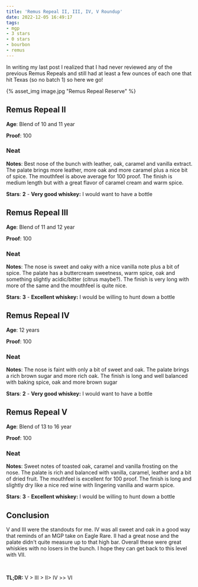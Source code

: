 ```yaml
---
title: 'Remus Repeal II, III, IV, V Roundup'
date: 2022-12-05 16:49:17
tags:
- mgp
- 3 stars
- 0 stars
- bourbon
- remus
---
```


In writing my last post I realized that I had never reviewed any of the previous Remus Repeals and still had at least a few ounces of each one that hit Texas (so no batch 1) so here we go!

{% asset_img image.jpg "Remus Repeal Reserve" %}


## Remus Repeal II

**Age**: Blend of 10 and 11 year

**Proof**: 100

### Neat

**Notes**: Best nose of the bunch with leather, oak, caramel and vanilla extract. The palate brings more leather, more oak and more caramel plus a nice bit of spice. The mouthfeel is above average for 100 proof. The finish is medium length but with a great flavor of caramel cream and warm spice.

**Stars**: **2** - **Very good whiskey:** I would want to have a bottle

## Remus Repeal III

**Age**: Blend of 11 and 12 year

**Proof**: 100

### Neat

**Notes**: The nose is sweet and oaky with a nice vanilla note plus a bit of spice. The palate has a buttercream sweetness, warm spice, oak and something slightly acidic/bitter (citrus maybe?). The finish is very long with more of the same and the mouthfeel is quite nice.

**Stars**: **3** - **Excellent whiskey:** I would be willing to hunt down a bottle


## Remus Repeal IV

**Age**: 12 years

**Proof**: 100

### Neat

**Notes**: The nose is faint with only a bit of sweet and oak. The palate brings a rich brown sugar and more rich oak. The finish is long and well balanced with baking spice, oak and more brown sugar

**Stars**: **2** - **Very good whiskey:** I would want to have a bottle


## Remus Repeal V

**Age**: Blend of 13 to 16 year

**Proof**: 100

### Neat

**Notes**: Sweet notes of toasted oak, caramel and vanilla frosting on the nose. The palate is rich and balanced with vanilla, caramel, leather and a bit of dried fruit. The mouthfeel is excellent for 100 proof. The finish is long and slightly dry like a nice red wine with lingering vanilla and warm spice.

**Stars**: **3** - **Excellent whiskey:** I would be willing to hunt down a bottle

## Conclusion

V and III were the standouts for me. IV was all sweet and oak in a good way that reminds of an MGP take on Eagle Rare. II had a great nose and the palate didn't quite measure up to that high bar. Overall these were great whiskies with no losers in the bunch. I hope they can get back to this level with VII.

&nbsp;

**TL;DR:** V > III > II> IV >> VI
